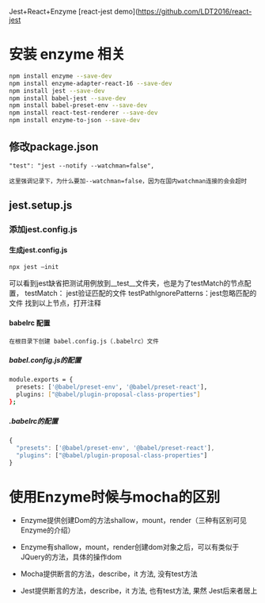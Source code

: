 Jest+React+Enzyme [react-jest demo](https://github.com/LDT2016/react-jest

# 安装 enzyme 相关
```bash
npm install enzyme --save-dev
npm install enzyme-adapter-react-16 --save-dev
npm install jest --save-dev
npm install babel-jest --save-dev
npm install babel-preset-env --save-dev
npm install react-test-renderer --save-dev 
npm install enzyme-to-json --save-dev
```

## 修改package.json
```
"test": "jest --notify --watchman=false",
```

`这里强调记录下，为什么要加--watchman=false，因为在国内watchman连接的会会超时`

## jest.setup.js

### 添加jest.config.js

#### 生成jest.config.js
```sh
npx jest –init
```

可以看到jest缺省把测试用例放到__test__文件夹，也是为了testMatch的节点配置，
testMatch： jest验证匹配的文件
testPathIgnorePatterns：jest忽略匹配的文件
找到以上节点，打开注释

#### babelrc 配置
`在根目录下创建 babel.config.js（.babelrc）文件`

##### babel.config.js的配置
```sh
module.exports = {
  presets: ['@babel/preset-env', '@babel/preset-react'],
  plugins: ["@babel/plugin-proposal-class-properties"]
};
```

##### .babelrc的配置
```js
{
  "presets": ['@babel/preset-env', '@babel/preset-react'],
  "plugins": ["@babel/plugin-proposal-class-properties"]
}
```
 

# 使用Enzyme时候与mocha的区别
* Enzyme提供创建Dom的方法shallow，mount，render（三种有区别可见Enzyme的介绍）
* Enzyme有shallow，mount，render创建dom对象之后，可以有类似于JQuery的方法，具体的操作dom
* Mocha提供断言的方法，describe，it 方法, 没有test方法
 
* Jest提供断言的方法，describe，it 方法, 也有test方法, 果然 Jest后来者居上



